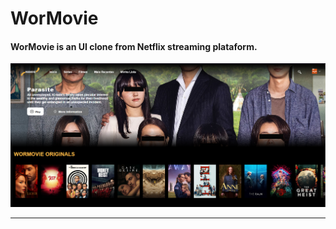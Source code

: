 # WorMovie

#### WorMovie is an UI clone from Netflix streaming plataform.

![mainpage](./.github/wormovie_home.PNG)

---
